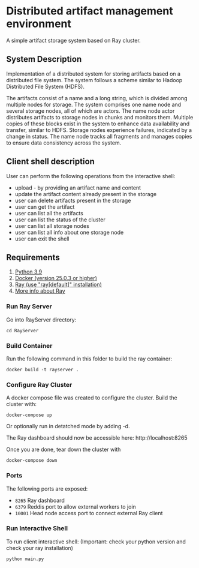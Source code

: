 # Distributed artifact management environment

A simple artifact storage system based on Ray cluster.

## System Description

Implementation of a distributed system for storing artifacts based on a distributed file system. The system follows a scheme similar to Hadoop Distributed File System (HDFS).

The artifacts consist of a name and a long string, which is divided among multiple nodes for storage. The system comprises one name node and several storage nodes, all of which are actors. The name node actor distributes artifacts to storage nodes in chunks and monitors them. Multiple copies of these blocks exist in the system to enhance data availability and transfer, similar to HDFS. Storage nodes experience failures, indicated by a change in status. The name node tracks all fragments and manages copies to ensure data consistency across the system.

## Client shell description

User can perform the following operations from the interactive shell:

- upload - by providing an artifact name and content
- update the artifact content already present in the storage
- user can delete artifacts present in the storage
- user can get the artifact
- user can list all the artifacts
- user can list the status of the cluster
- user can list all storage nodes
- user can list all info about one storage node
- user can exit the shell

## Requirements

1. [Python 3.9](https://www.python.org/downloads/release/python-390/)
2. [Docker (version 25.0.3 or higher)](https://www.docker.com/)
3. [Ray (use "ray[default]" installation)](https://docs.ray.io/en/latest/ray-overview/installation.html)
4. [More info about Ray](https://www.ray.io/)

### Run Ray Server

Go into RayServer directory:

```
cd RayServer
```

### Build Container

Run the following command in this folder to build the ray container:

```
docker build -t rayserver .
```

### Configure Ray Cluster

A docker compose file was created to configure the cluster. Build the cluster with:

```
docker-compose up
```

Or optionally run in detatched mode by adding -d.

The Ray dashboard should now be accessible here: http://localhost:8265

Once you are done, tear down the cluster with

```
docker-compose down
```

### Ports

The following ports are exposed:

- `8265` Ray dashboard
- `6379` Reddis port to allow external workers to join
- `10001` Head node access port to connect external Ray client

### Run Interactive Shell

To run client interactive shell:
(Important: check your python version and check your ray installation)

```
python main.py
```
